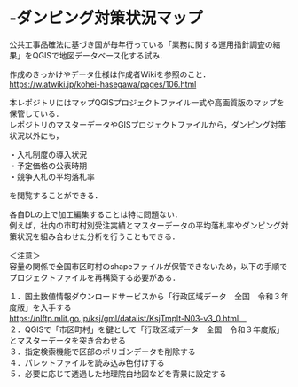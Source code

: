 # -ダンピング対策状況マップ
公共工事品確法に基づき国が毎年行っている「業務に関する運用指針調査の結果」をQGISで地図データベース化する試み．

作成のきっかけやデータ仕様は作成者Wikiを参照のこと．</br>
https://w.atwiki.jp/kohei-hasegawa/pages/106.html

本レポジトリにはマップQGISプロジェクトファイル一式や高画質版のマップを保管している．</br>
レポジトリのマスターデータやGISプロジェクトファイルから，ダンピング対策状況以外にも，</br>

・入札制度の導入状況</br>
・予定価格の公表時期</br>
・競争入札の平均落札率</br>

を閲覧することができる．

各自DLの上で加工編集することは特に問題ない．</br>
例えば，社内の市町村別受注実績とマスターデータの平均落札率やダンピング対策状況を組み合わせた分析を行うこともできる．</br>

＜注意＞</br>
容量の関係で全国市区町村のshapeファイルが保管できないため，以下の手順でプロジェクトファイルを再構築する必要がある．</br>

１．国土数値情報ダウンロードサービスから「行政区域データ　全国　令和３年度版」を入手する</br>
https://nlftp.mlit.go.jp/ksj/gml/datalist/KsjTmplt-N03-v3_0.html　</br>
２．QGISで「市区町村」を鍵として「行政区域データ　全国　令和３年度版」とマスターデータを突き合わせる</br>
３．指定検索機能で区部のポリゴンデータを削除する</br>
４．パレットファイルを読み込み色付けする</br>
５．必要に応じて透過した地理院白地図などを背景に設定する</br>
